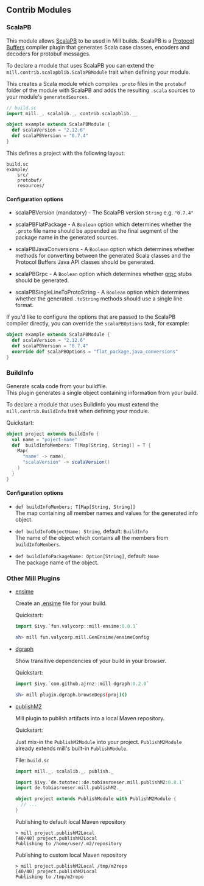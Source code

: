 ## Contrib Modules

### ScalaPB

This module allows [ScalaPB](https://scalapb.github.io) to be used in Mill builds. ScalaPB is a [Protocol Buffers](https://developers.google.com/protocol-buffers/) compiler plugin that generates Scala case classes, encoders and decoders for protobuf messages.

To declare a module that uses ScalaPB you can extend the `mill.contrib.scalapblib.ScalaPBModule` trait when defining your module.

This creates a Scala module which compiles `.proto` files in the `protobuf` folder of the module with ScalaPB and adds the resulting `.scala` sources to your module's `generatedSources`.

```scala
// build.sc
import mill._, scalalib._, contrib.scalapblib.__

object example extends ScalaPBModule {
  def scalaVersion = "2.12.6"
  def scalaPBVersion = "0.7.4"
}
```

This defines a project with the following layout:

```
build.sc
example/
    src/
    protobuf/
    resources/
```

#### Configuration options

* scalaPBVersion (mandatory) - The ScalaPB version `String` e.g. `"0.7.4"`

* scalaPBFlatPackage - A `Boolean` option which determines whether the `.proto` file name should be appended as the final segment of the package name in the generated sources.

* scalaPBJavaConversions - A `Boolean` option which determines whether methods for converting between the generated Scala classes and the Protocol Buffers Java API classes should be generated.

* scalaPBGrpc - A `Boolean` option which determines whether [grpc](https://grpc.io) stubs should be generated.

* scalaPBSingleLineToProtoString - A `Boolean` option which determines whether the generated `.toString` methods should use a single line format.

If you'd like to configure the options that are passed to the ScalaPB compiler directly, you can override the `scalaPBOptions` task, for example:

```scala
object example extends ScalaPBModule {
  def scalaVersion = "2.12.6"
  def scalaPBVersion = "0.7.4"
  override def scalaPBOptions = "flat_package,java_conversions"
}
```

### BuildInfo

Generate scala code from your buildfile.  
This plugin generates a single object containing information from your build.
  
To declare a module that uses BuildInfo you must extend the `mill.contrib.BuildInfo` trait when defining your module.

Quickstart:
  ```scala
  object project extends BuildInfo {
    val name = "poject-name"
    def  buildInfoMembers: T[Map[String, String]] = T {
      Map(
        "name" -> name),
        "scalaVersion" -> scalaVersion()
      )
    }
  }
  ```
  
#### Configuration options

* `def buildInfoMembers: T[Map[String, String]]`  
  The map containing all member names and values for the generated info object.

* `def buildInfoObjectName: String`, default: `BuildInfo`  
  The name of the object which contains all the members from `buildInfoMembers`.

* `def buildInfoPackageName: Option[String]`, default: `None`  
  The package name of the object.


### Other Mill Plugins

- [ensime](https://github.com/yyadavalli/mill-ensime "mill-ensime")

  Create an [.ensime](http://ensime.github.io/ "ensime") file for your build.
  
  Quickstart:
  ```scala
  import $ivy.`fun.valycorp::mill-ensime:0.0.1`
  ```
  ```sh
  sh> mill fun.valycorp.mill.GenEnsime/ensimeConfig
  ```
  
- [dgraph](https://github.com/ajrnz/mill-dgraph "mill-dgraph")

  Show transitive dependencies of your build in your browser.
  
  Quickstart:
  ```scala
  import $ivy.`com.github.ajrnz::mill-dgraph:0.2.0`
  ```
  ```sh
  sh> mill plugin.dgraph.browseDeps(proj)()
  ```

- [publishM2](https://github.com/lefou/mill-publishM2 "mill-publishM2")

  Mill plugin to publish artifacts into a local Maven repository.

  Quickstart:

  Just mix-in the `PublishM2Module` into your project.
  `PublishM2Module` already extends mill's built-in `PublishModule`.

  File: `build.sc`
  ```scala
  import mill._, scalalib._, publish._

  import $ivy.`de.tototec::de.tobiasroeser.mill.publishM2:0.0.1`
  import de.tobiasroeser.mill.publishM2._

  object project extends PublishModule with PublishM2Module {
    // ...
  }
  ```

  Publishing to default local Maven repository

  ```
  > mill project.publishM2Local
  [40/40] project.publishM2Local
  Publishing to /home/user/.m2/repository
  ```

  Publishing to custom local Maven repository
  ```
  > mill project.publishM2Local /tmp/m2repo
  [40/40] project.publishM2Local
  Publishing to /tmp/m2repo
  ```
